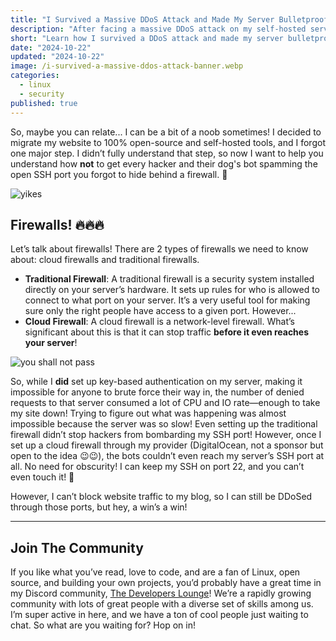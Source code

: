 ```yaml
---
title: "I Survived a Massive DDoS Attack and Made My Server Bulletproof"
description: "After facing a massive DDoS attack on my self-hosted server, I learned the hard way how important firewalls are—especially cloud firewalls that can stop malicious traffic before it even reaches your server. In this blog, I share my journey from near-server meltdown to bulletproofing my setup, exploring the difference between traditional and cloud firewalls, and how a few simple steps can protect your server from hackers and their bots. If you're thinking about self-hosting, you won't want to miss this!"
short: "Learn how I survived a DDoS attack and made my server bulletproof with cloud firewalls. 🚀"
date: "2024-10-22"
updated: "2024-10-22"
image: /i-survived-a-massive-ddos-attack-banner.webp
categories:
  - linux
  - security
published: true
---
```


So, maybe you can relate... I can be a bit of a noob sometimes! I decided to migrate my website to 100% open-source and self-hosted tools, and I forgot one major step. I didn’t fully understand that step, so now I want to help you understand how **not** to get every hacker and their dog's bot spamming the open SSH port you forgot to hide behind a firewall. 😬

![yikes](https://media1.tenor.com/m/78T_NTBNlskAAAAC/steve-carell-the-office.gif)

## Firewalls! 🔥🔥🔥

Let’s talk about firewalls! There are 2 types of firewalls we need to know about: cloud firewalls and traditional firewalls.

- **Traditional Firewall**: A traditional firewall is a security system installed directly on your server’s hardware. It sets up rules for who is allowed to connect to what port on your server. It’s a very useful tool for making sure only the right people have access to a given port. However...
- **Cloud Firewall**: A cloud firewall is a network-level firewall. What’s significant about this is that it can stop traffic **before it even reaches your server**!

![you shall not pass](https://media1.tenor.com/m/Rv-IfOOXPSIAAAAC/you-shall-not-pass-lotr.gif)

So, while I **did** set up key-based authentication on my server, making it impossible for anyone to brute force their way in, the number of denied requests to that server consumed a lot of CPU and IO rate—enough to take my site down! Trying to figure out what was happening was almost impossible because the server was so slow! Even setting up the traditional firewall didn’t stop hackers from bombarding my SSH port! However, once I set up a cloud firewall through my provider (DigitalOcean, not a sponsor but open to the idea 😉😉), the bots couldn’t even reach my server’s SSH port at all. No need for obscurity! I can keep my SSH on port 22, and you can’t even touch it! 🚀

However, I can’t block website traffic to my blog, so I can still be DDoSed through those ports, but hey, a win’s a win!

---

## Join The Community

If you like what you’ve read, love to code, and are a fan of Linux, open source, and building your own projects, you’d probably have a great time in my Discord community, [The Developers Lounge](https://discord.gg/4PCy4Bz)! We’re a rapidly growing community with lots of great people with a diverse set of skills among us. I’m super active in here, and we have a ton of cool people just waiting to chat. So what are you waiting for? Hop on in!
